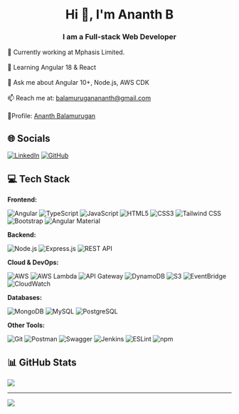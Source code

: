 <h1 align="center">Hi 👋, I'm Ananth B</h1>
<h3 align="center">I am a Full-stack Web Developer</h3>

🔭 Currently working at Mphasis Limited.<br><br>
🌱 Learning Angular 18 & React<br><br>
💬 Ask me about Angular 10+, Node.js, AWS CDK<br><br>
📫 Reach me at: balamuruganananth@gmail.com<br><br>
🙋‍ Profile: <a href="https://ananthb.netlify.app/">Ananth Balamurugan</a>

## 🌐 Socials
[![LinkedIn](https://img.shields.io/badge/LinkedIn-%230077B5.svg?logo=linkedin&logoColor=white)](https://linkedin.com/in/ananth-balamurugan) 
[![GitHub](https://img.shields.io/badge/GitHub-000?style=flat&logo=github&logoColor=white)](https://github.com/ANANTH4004)

## 💻 Tech Stack

**Frontend:**

![Angular](https://img.shields.io/badge/Angular-%23DD0031.svg?style=flat&logo=angular&logoColor=white)
![TypeScript](https://img.shields.io/badge/TypeScript-%23007ACC.svg?style=flat&logo=typescript&logoColor=white)
![JavaScript](https://img.shields.io/badge/JavaScript-%23323330.svg?style=flat&logo=javascript&logoColor=%23F7DF1E)
![HTML5](https://img.shields.io/badge/HTML5-%23E34F26.svg?style=flat&logo=html5&logoColor=white)
![CSS3](https://img.shields.io/badge/CSS3-%231572B6.svg?style=flat&logo=css3&logoColor=white)
![Tailwind CSS](https://img.shields.io/badge/TailwindCSS-38B2AC?style=flat&logo=tailwind-css&logoColor=white)
![Bootstrap](https://img.shields.io/badge/Bootstrap-%23563D7C.svg?style=flat&logo=bootstrap&logoColor=white)
![Angular Material](https://img.shields.io/badge/Angular--Material-DD0031?style=flat&logo=angular&logoColor=white)

**Backend:**

![Node.js](https://img.shields.io/badge/Node.js-339933?style=flat&logo=node.js&logoColor=white)
![Express.js](https://img.shields.io/badge/Express.js-000000?style=flat&logo=express&logoColor=white)
![REST API](https://img.shields.io/badge/REST-API-blue)

**Cloud & DevOps:**

![AWS](https://img.shields.io/badge/AWS-CDK-orange?style=flat&logo=amazonaws&logoColor=white)
![AWS Lambda](https://img.shields.io/badge/AWS%20Lambda-FF9900?style=flat&logo=awslambda&logoColor=white)
![API Gateway](https://img.shields.io/badge/AWS%20API%20Gateway-FF4F00?style=flat&logo=amazonaws&logoColor=white)
![DynamoDB](https://img.shields.io/badge/DynamoDB-4053D6?style=flat&logo=amazon-dynamodb&logoColor=white)
![S3](https://img.shields.io/badge/Amazon%20S3-569A31?style=flat&logo=amazon-aws&logoColor=white)
![EventBridge](https://img.shields.io/badge/EventBridge-purple?style=flat&logo=amazonaws&logoColor=white)
![CloudWatch](https://img.shields.io/badge/CloudWatch-FF4F00?style=flat&logo=amazonaws&logoColor=white)

**Databases:**

![MongoDB](https://img.shields.io/badge/MongoDB-%234ea94b.svg?style=flat&logo=mongodb&logoColor=white)
![MySQL](https://img.shields.io/badge/MySQL-00f.svg?style=flat&logo=mysql&logoColor=white)
![PostgreSQL](https://img.shields.io/badge/PostgreSQL-316192.svg?style=flat&logo=postgresql&logoColor=white)

**Other Tools:**

![Git](https://img.shields.io/badge/Git-F05032?style=flat&logo=git&logoColor=white)
![Postman](https://img.shields.io/badge/Postman-FF6C37?style=flat&logo=postman&logoColor=white)
![Swagger](https://img.shields.io/badge/Swagger-%23Clojure?style=flat&logo=swagger&logoColor=white)
![Jenkins](https://img.shields.io/badge/Jenkins-%232C5263.svg?style=flat&logo=jenkins&logoColor=white)
![ESLint](https://img.shields.io/badge/ESLint-4B32C3?style=flat&logo=eslint&logoColor=white)
![npm](https://img.shields.io/badge/npm-CB3837?style=flat&logo=npm&logoColor=white)

## 📊 GitHub Stats

![](https://github-readme-streak-stats.herokuapp.com/?user=ananth4004&theme=react&hide_border=false)<br/>

---

[![](https://visitcount.itsvg.in/api?id=ananth4004&icon=0&color=0)](https://visitcount.itsvg.in)
